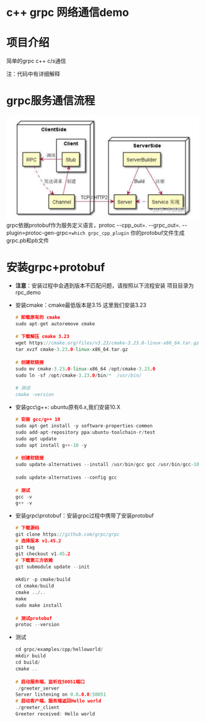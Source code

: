 # c++ grpc 网络通信demo

# 项目介绍
简单的grpc c++ c/s通信

注：代码中有详细解释

# grpc服务通信流程
![通信构造原理图](source.png)
grpc依据protobuf作为服务定义语言，protoc --cpp_out=. --grpc_out=. --plugin=protoc-gen-grpc=`which grpc_cpp_plugin` 你的protobuf文件生成grpc.pb和pb文件

# 安装grpc+protobuf
- **注意**：安装过程中会遇到版本不匹配问题，请按照以下流程安装
项目目录为rpc_demo

- 安装cmake：cmake最低版本是3.15 这里我们安装3.23
    ```c++
    # 卸载原有的 cmake
    sudo apt-get autoremove cmake
    ​
    # 下载解压 cmake 3.23
    wget https://cmake.org/files/v3.23/cmake-3.23.0-linux-x86_64.tar.gz
    tar xvzf cmake-3.23.0-linux-x86_64.tar.gz
    ​
    # 创建软链接
    sudo mv cmake-3.23.0-linux-x86_64 /opt/cmake-3.23.0
    sudo ln -sf /opt/cmake-3.23.0/bin/*  /usr/bin/
    ​
    # 测试
    cmake -version
    ```

- 安装gcc\g++: ubuntu原有6.x,我们安装10.X
    ```c++
    # 安装 gcc/g++ 10
    sudo apt-get install -y software-properties-common
    sudo add-apt-repository ppa:ubuntu-toolchain-r/test
    sudo apt update
    sudo apt install g++-10 -y
    ​
    # 创建软链接
    sudo update-alternatives --install /usr/bin/gcc gcc /usr/bin/gcc-10 60 --slave /usr/bin/g++ g++ /usr/bin/g++-10 

    sudo update-alternatives --config gcc
    ​
    # 测试
    gcc -v
    g++ -v
    ```

- 安装grpc\protobuf：安装grpc过程中携带了安装protobuf
    ```c++
    # 下载源码
    git clone https://github.com/grpc/grpc
    # 选择版本 v1.45.2
    git tag
    git checkout v1.45.2
    # 下载第三方依赖
    git submodule update --init

    mkdir -p cmake/build
    cd cmake/build
    cmake ../..
    make
    sudo make install

    # 测试protobuf
    protoc --version
    ```

- 测试
    ```c++
    cd grpc/examples/cpp/helloworld/
    mkdir build
    cd build/
    cmake ..

    # 启动服务端，监听在50051端口
    ./greeter_server
    Server listening on 0.0.0.0:50051
    # 启动客户端，服务端返回Hello world
    ./greeter_client 
    Greeter received: Hello world
    ```
